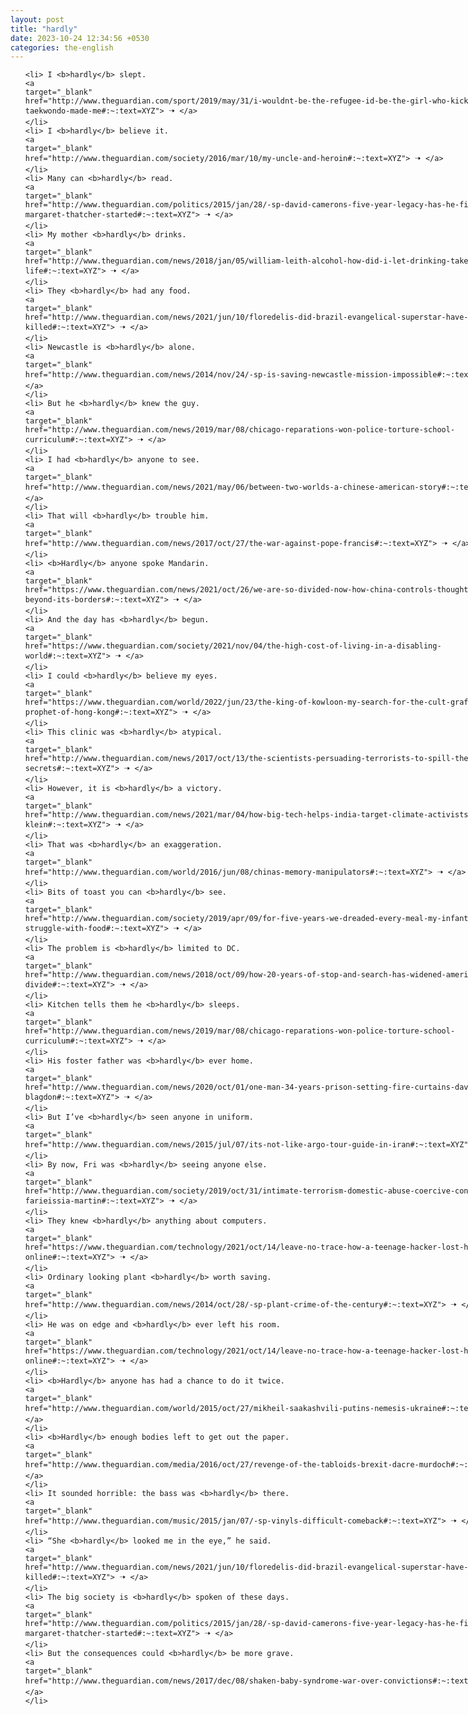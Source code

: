 ```yaml
---
layout: post
title: "hardly"
date: 2023-10-24 12:34:56 +0530
categories: the-english
---
```

<style>
    ol {
        width: 800px;
        margin: 0 auto;
    }
ol li {
    font-size: 18px;
    line-height: 1.5;
    padding-bottom: 8px;
}
</style>
<ol>

    <li> I <b>hardly</b> slept.
    <a 
    target="_blank" 
    href="http://www.theguardian.com/sport/2019/may/31/i-wouldnt-be-the-refugee-id-be-the-girl-who-kicked-ass-how-taekwondo-made-me#:~:text=XYZ"> 🠢 </a>
    </li>
    <li> I <b>hardly</b> believe it.
    <a 
    target="_blank" 
    href="http://www.theguardian.com/society/2016/mar/10/my-uncle-and-heroin#:~:text=XYZ"> 🠢 </a>
    </li>
    <li> Many can <b>hardly</b> read.
    <a 
    target="_blank" 
    href="http://www.theguardian.com/politics/2015/jan/28/-sp-david-camerons-five-year-legacy-has-he-finished-what-margaret-thatcher-started#:~:text=XYZ"> 🠢 </a>
    </li>
    <li> My mother <b>hardly</b> drinks.
    <a 
    target="_blank" 
    href="http://www.theguardian.com/news/2018/jan/05/william-leith-alcohol-how-did-i-let-drinking-take-over-my-life#:~:text=XYZ"> 🠢 </a>
    </li>
    <li> They <b>hardly</b> had any food.
    <a 
    target="_blank" 
    href="http://www.theguardian.com/news/2021/jun/10/floredelis-did-brazil-evangelical-superstar-have-her-husband-killed#:~:text=XYZ"> 🠢 </a>
    </li>
    <li> Newcastle is <b>hardly</b> alone.
    <a 
    target="_blank" 
    href="http://www.theguardian.com/news/2014/nov/24/-sp-is-saving-newcastle-mission-impossible#:~:text=XYZ"> 🠢 </a>
    </li>
    <li> But he <b>hardly</b> knew the guy.
    <a 
    target="_blank" 
    href="http://www.theguardian.com/news/2019/mar/08/chicago-reparations-won-police-torture-school-curriculum#:~:text=XYZ"> 🠢 </a>
    </li>
    <li> I had <b>hardly</b> anyone to see.
    <a 
    target="_blank" 
    href="http://www.theguardian.com/news/2021/may/06/between-two-worlds-a-chinese-american-story#:~:text=XYZ"> 🠢 </a>
    </li>
    <li> That will <b>hardly</b> trouble him.
    <a 
    target="_blank" 
    href="http://www.theguardian.com/news/2017/oct/27/the-war-against-pope-francis#:~:text=XYZ"> 🠢 </a>
    </li>
    <li> <b>Hardly</b> anyone spoke Mandarin.
    <a 
    target="_blank" 
    href="https://www.theguardian.com/news/2021/oct/26/we-are-so-divided-now-how-china-controls-thought-and-speech-beyond-its-borders#:~:text=XYZ"> 🠢 </a>
    </li>
    <li> And the day has <b>hardly</b> begun.
    <a 
    target="_blank" 
    href="https://www.theguardian.com/society/2021/nov/04/the-high-cost-of-living-in-a-disabling-world#:~:text=XYZ"> 🠢 </a>
    </li>
    <li> I could <b>hardly</b> believe my eyes.
    <a 
    target="_blank" 
    href="https://www.theguardian.com/world/2022/jun/23/the-king-of-kowloon-my-search-for-the-cult-graffiti-prophet-of-hong-kong#:~:text=XYZ"> 🠢 </a>
    </li>
    <li> This clinic was <b>hardly</b> atypical.
    <a 
    target="_blank" 
    href="http://www.theguardian.com/news/2017/oct/13/the-scientists-persuading-terrorists-to-spill-their-secrets#:~:text=XYZ"> 🠢 </a>
    </li>
    <li> However, it is <b>hardly</b> a victory.
    <a 
    target="_blank" 
    href="http://www.theguardian.com/news/2021/mar/04/how-big-tech-helps-india-target-climate-activists-naomi-klein#:~:text=XYZ"> 🠢 </a>
    </li>
    <li> That was <b>hardly</b> an exaggeration.
    <a 
    target="_blank" 
    href="http://www.theguardian.com/world/2016/jun/08/chinas-memory-manipulators#:~:text=XYZ"> 🠢 </a>
    </li>
    <li> Bits of toast you can <b>hardly</b> see.
    <a 
    target="_blank" 
    href="http://www.theguardian.com/society/2019/apr/09/for-five-years-we-dreaded-every-meal-my-infant-sons-struggle-with-food#:~:text=XYZ"> 🠢 </a>
    </li>
    <li> The problem is <b>hardly</b> limited to DC.
    <a 
    target="_blank" 
    href="http://www.theguardian.com/news/2018/oct/09/how-20-years-of-stop-and-search-has-widened-americas-racial-divide#:~:text=XYZ"> 🠢 </a>
    </li>
    <li> Kitchen tells them he <b>hardly</b> sleeps.
    <a 
    target="_blank" 
    href="http://www.theguardian.com/news/2019/mar/08/chicago-reparations-won-police-torture-school-curriculum#:~:text=XYZ"> 🠢 </a>
    </li>
    <li> His foster father was <b>hardly</b> ever home.
    <a 
    target="_blank" 
    href="http://www.theguardian.com/news/2020/oct/01/one-man-34-years-prison-setting-fire-curtains-david-blagdon#:~:text=XYZ"> 🠢 </a>
    </li>
    <li> But I’ve <b>hardly</b> seen anyone in uniform.
    <a 
    target="_blank" 
    href="http://www.theguardian.com/news/2015/jul/07/its-not-like-argo-tour-guide-in-iran#:~:text=XYZ"> 🠢 </a>
    </li>
    <li> By now, Fri was <b>hardly</b> seeing anyone else.
    <a 
    target="_blank" 
    href="http://www.theguardian.com/society/2019/oct/31/intimate-terrorism-domestic-abuse-coercive-control-farieissia-martin#:~:text=XYZ"> 🠢 </a>
    </li>
    <li> They knew <b>hardly</b> anything about computers.
    <a 
    target="_blank" 
    href="https://www.theguardian.com/technology/2021/oct/14/leave-no-trace-how-a-teenage-hacker-lost-himself-online#:~:text=XYZ"> 🠢 </a>
    </li>
    <li> Ordinary looking plant <b>hardly</b> worth saving.
    <a 
    target="_blank" 
    href="http://www.theguardian.com/news/2014/oct/28/-sp-plant-crime-of-the-century#:~:text=XYZ"> 🠢 </a>
    </li>
    <li> He was on edge and <b>hardly</b> ever left his room.
    <a 
    target="_blank" 
    href="https://www.theguardian.com/technology/2021/oct/14/leave-no-trace-how-a-teenage-hacker-lost-himself-online#:~:text=XYZ"> 🠢 </a>
    </li>
    <li> <b>Hardly</b> anyone has had a chance to do it twice.
    <a 
    target="_blank" 
    href="http://www.theguardian.com/world/2015/oct/27/mikheil-saakashvili-putins-nemesis-ukraine#:~:text=XYZ"> 🠢 </a>
    </li>
    <li> <b>Hardly</b> enough bodies left to get out the paper.
    <a 
    target="_blank" 
    href="http://www.theguardian.com/media/2016/oct/27/revenge-of-the-tabloids-brexit-dacre-murdoch#:~:text=XYZ"> 🠢 </a>
    </li>
    <li> It sounded horrible: the bass was <b>hardly</b> there.
    <a 
    target="_blank" 
    href="http://www.theguardian.com/music/2015/jan/07/-sp-vinyls-difficult-comeback#:~:text=XYZ"> 🠢 </a>
    </li>
    <li> “She <b>hardly</b> looked me in the eye,” he said.
    <a 
    target="_blank" 
    href="http://www.theguardian.com/news/2021/jun/10/floredelis-did-brazil-evangelical-superstar-have-her-husband-killed#:~:text=XYZ"> 🠢 </a>
    </li>
    <li> The big society is <b>hardly</b> spoken of these days.
    <a 
    target="_blank" 
    href="http://www.theguardian.com/politics/2015/jan/28/-sp-david-camerons-five-year-legacy-has-he-finished-what-margaret-thatcher-started#:~:text=XYZ"> 🠢 </a>
    </li>
    <li> But the consequences could <b>hardly</b> be more grave.
    <a 
    target="_blank" 
    href="http://www.theguardian.com/news/2017/dec/08/shaken-baby-syndrome-war-over-convictions#:~:text=XYZ"> 🠢 </a>
    </li>